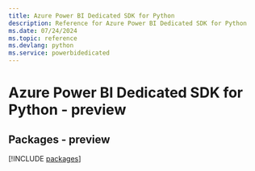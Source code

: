 ```yaml
---
title: Azure Power BI Dedicated SDK for Python
description: Reference for Azure Power BI Dedicated SDK for Python
ms.date: 07/24/2024
ms.topic: reference
ms.devlang: python
ms.service: powerbidedicated
---
```

# Azure Power BI Dedicated SDK for Python - preview
## Packages - preview
[!INCLUDE [packages](power-bi-dedicated-index.md)]
